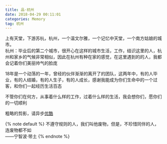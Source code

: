 ```yaml
---
title: 品·杭州
date: 2018-04-29 00:11:01
categories: Memory
tag: 杭州
---
```


上有天堂，下游苏杭，杭州，一个温文尔雅，一个记忆中天堂，一个南方姑娘的城市。  
杭州：毕业后的第二个城市，很开心在这样的城市生活，工作，结识这里的人，杭州和家乡的气候非常相似，因此在杭州有种在家的感觉，在这里遇到的的人，我都会记着你们美丽帅气的脸庞

<!-- more -->

18年是一个动荡的一年，曾经的伙伴渐渐的离开了的团队，这两年中，有的人毕业，有的人结婚，有的人生子，有的人成长，感谢我能成为你们生命中的一个过客，和你们一起经历生活百态

不管你们在何方，从事着什么样的工作，过着什么样的生活，我会想你们，愿你们的一切顺利

粗略的剪影，请异步[优酷](http://v.youku.com/v_show/id_XMzU4NTgyMDE0NA==.html?spm=a2hzp.8244740.0.0)

{% note default %} 
不遵守规则的人，我们叫他废物，但是，不珍惜同伴的人，连废物都不如  
——宁智波·带土
{% endnote %}